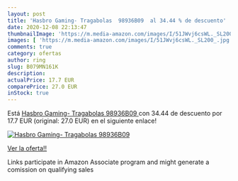 ```yaml
---
layout: post
title: 'Hasbro Gaming- Tragabolas  98936B09  al 34.44 % de descuento'
date: 2020-12-08 22:13:47
thumbnailImage: 'https://m.media-amazon.com/images/I/51JWvj6csWL._SL200_.jpg'
images: [ 'https://m.media-amazon.com/images/I/51JWvj6csWL._SL200_.jpg' ]
comments: true
category: ofertas
author: ring
slug: B079MN161K
description:
actualPrice: 17.7 EUR
comparePrice: 27.0 EUR
inStock: true
---
```


Está [Hasbro Gaming- Tragabolas  98936B09 ](https://www.amazon.es/dp/B079MN161K/?tag=tolees-21) con 34.44 de descuento por 17.7 EUR (original: 27.0 EUR) en el siguiente enlace!

[![Hasbro Gaming- Tragabolas  98936B09 ](https://m.media-amazon.com/images/I/51JWvj6csWL._SL200_.jpg)](https://www.amazon.es/dp/B079MN161K/?tag=tolees-21)

[Ver la oferta!!](https://www.amazon.es/dp/B079MN161K/?tag=tolees-21)

Links participate in Amazon Associate program and might generate a comission on qualifying sales



